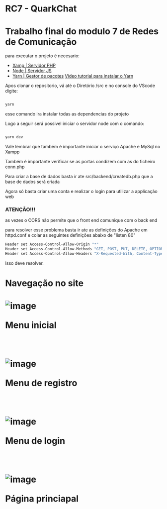 # RC7 - QuarkChat
<h1> Trabalho final do modulo 7 de Redes de Comunicação </h1>





para executar o projeto é necesario:
<ul>

<li>
<a href="https://www.apachefriends.org">Xamp | Servidor PHP<a/>
</li>
<li>
<a href="https://nodejs.org/en/"> Node | Servidor JS<a/>
</li>
<li>
<a href="https://classic.yarnpkg.com/lang/en/docs/install/#windows-stable">Yarn | Gestor de pacotes<a/> 
<a href="https://www.youtube.com/watch?v=Ps17izoF5pc">Video tutorial para instalar o Yarn </a>
</li>
</ul>
<p> Apos clonar o repositorio, vá até o Diretório  /src e no console do VScode digite: </p>

```bash

yarn 

``` 
<p>esse comando ira instalar todas as dependencias do projeto </p>
<p>Logo a seguir será possivel iniciar o servidor node com o comando: </p>

```bash

yarn dev

``` 
<p>Vale lembrar que também é importante iniciar o serviço Apache e MySql no Xampp </p>
<p>Também é importante verificar se as portas condizem com as do ficheiro conn.php </p>

<p>Para criar a base de dados basta ir ate src/backend/createdb.php que a base de dados será criada </p>

<p>Agora só basta criar uma conta e realizar o login para utilizar a applicação web </p>

<h3><strong>ATENÇÃO!!!</strong></h3>

<p>as vezes o CORS não permite que o front end comunique com o back end </p>
<p>para resolver esse problema basta ir  ate as definições do Apache em httpd.conf  e colar as seguintes definições abaixo de "listen 80"</p>

```bash
Header set Access-Control-Allow-Origin "*" 
Header set Access-Control-Allow-Methods "GET, POST, PUT, DELETE, OPTIONS"
Header set Access-Control-Allow-Headers "X-Requested-With, Content-Type, X-Token-Auth, Authorization"

``` 

<p>Isso deve resolver.</p>




<h1> Navegação no site <h1>

![image](https://user-images.githubusercontent.com/74683757/213816773-351999d3-6059-4994-acf4-c52b2b19111b.png)

<p>Menu inicial</p>

<br/>


<div>

![image](https://user-images.githubusercontent.com/74683757/213817006-cbff0e74-be99-49b0-8b45-44955e95f892.png)
</div>

<p>Menu de registro</p>
<br/>


<div>

![image](https://user-images.githubusercontent.com/74683757/213817438-5f8b3932-76a3-4c15-9f56-1464e9b18757.png)

</div>

<p>Menu de login </p>

<br/>


<div>

![image](https://user-images.githubusercontent.com/74683757/213818353-cbdbda9d-082b-4ef4-8f45-2c7b4b831717.png)

</div>

<p> Página princiapal </p>

